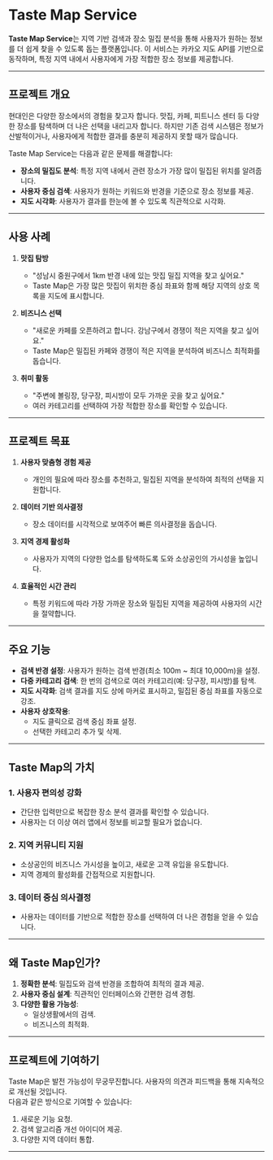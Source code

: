 # Taste Map Service

**Taste Map Service**는 지역 기반 검색과 장소 밀집 분석을 통해 사용자가 원하는 정보를 더 쉽게 찾을 수 있도록 돕는 플랫폼입니다. 이 서비스는 카카오 지도 API를 기반으로 동작하며, 특정 지역 내에서 사용자에게 가장 적합한 장소 정보를 제공합니다.

---

## **프로젝트 개요**
현대인은 다양한 장소에서의 경험을 찾고자 합니다. 맛집, 카페, 피트니스 센터 등 다양한 장소를 탐색하며 더 나은 선택을 내리고자 합니다. 하지만 기존 검색 시스템은 정보가 산발적이거나, 사용자에게 적합한 결과를 충분히 제공하지 못할 때가 많습니다.

Taste Map Service는 다음과 같은 문제를 해결합니다:
- **장소의 밀집도 분석**: 특정 지역 내에서 관련 장소가 가장 많이 밀집된 위치를 알려줍니다.
- **사용자 중심 검색**: 사용자가 원하는 키워드와 반경을 기준으로 장소 정보를 제공.
- **지도 시각화**: 사용자가 결과를 한눈에 볼 수 있도록 직관적으로 시각화.

---

## **사용 사례**
1. **맛집 탐방**
    - "성남시 중원구에서 1km 반경 내에 있는 맛집 밀집 지역을 찾고 싶어요."
    - Taste Map은 가장 많은 맛집이 위치한 중심 좌표와 함께 해당 지역의 상호 목록을 지도에 표시합니다.

2. **비즈니스 선택**
    - "새로운 카페를 오픈하려고 합니다. 강남구에서 경쟁이 적은 지역을 찾고 싶어요."
    - Taste Map은 밀집된 카페와 경쟁이 적은 지역을 분석하여 비즈니스 최적화를 돕습니다.

3. **취미 활동**
    - "주변에 볼링장, 당구장, 피시방이 모두 가까운 곳을 찾고 싶어요."
    - 여러 카테고리를 선택하여 가장 적합한 장소를 확인할 수 있습니다.

---

## **프로젝트 목표**
1. **사용자 맞춤형 경험 제공**
    - 개인의 필요에 따라 장소를 추천하고, 밀집된 지역을 분석하여 최적의 선택을 지원합니다.

2. **데이터 기반 의사결정**
    - 장소 데이터를 시각적으로 보여주어 빠른 의사결정을 돕습니다.

3. **지역 경제 활성화**
    - 사용자가 지역의 다양한 업소를 탐색하도록 도와 소상공인의 가시성을 높입니다.

4. **효율적인 시간 관리**
    - 특정 키워드에 따라 가장 가까운 장소와 밀집된 지역을 제공하여 사용자의 시간을 절약합니다.

---

## **주요 기능**
- **검색 반경 설정**: 사용자가 원하는 검색 반경(최소 100m ~ 최대 10,000m)을 설정.
- **다중 카테고리 검색**: 한 번의 검색으로 여러 카테고리(예: 당구장, 피시방)를 탐색.
- **지도 시각화**: 검색 결과를 지도 상에 마커로 표시하고, 밀집된 중심 좌표를 자동으로 강조.
- **사용자 상호작용**:
    - 지도 클릭으로 검색 중심 좌표 설정.
    - 선택한 카테고리 추가 및 삭제.

---

## **Taste Map의 가치**
### **1. 사용자 편의성 강화**
- 간단한 입력만으로 복잡한 장소 분석 결과를 확인할 수 있습니다.
- 사용자는 더 이상 여러 앱에서 정보를 비교할 필요가 없습니다.

### **2. 지역 커뮤니티 지원**
- 소상공인의 비즈니스 가시성을 높이고, 새로운 고객 유입을 유도합니다.
- 지역 경제의 활성화를 간접적으로 지원합니다.

### **3. 데이터 중심 의사결정**
- 사용자는 데이터를 기반으로 적합한 장소를 선택하여 더 나은 경험을 얻을 수 있습니다.

---

## **왜 Taste Map인가?**
1. **정확한 분석**: 밀집도와 검색 반경을 조합하여 최적의 결과 제공.
2. **사용자 중심 설계**: 직관적인 인터페이스와 간편한 검색 경험.
3. **다양한 활용 가능성**:
    - 일상생활에서의 검색.
    - 비즈니스의 최적화.

---

## **프로젝트에 기여하기**
Taste Map은 발전 가능성이 무궁무진합니다. 사용자의 의견과 피드백을 통해 지속적으로 개선될 것입니다.  
다음과 같은 방식으로 기여할 수 있습니다:
1. 새로운 기능 요청.
2. 검색 알고리즘 개선 아이디어 제공.
3. 다양한 지역 데이터 통합.

---

